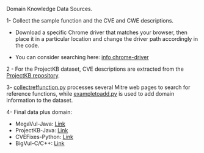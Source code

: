 Domain Knowledge Data Sources.

1- Collect the sample function and the CVE and CWE descriptions.
- Download a specific Chrome driver that matches your browser, then place it in a particular location and change the driver path accordingly in the code.

- You can consider searching here: [info chrome-driver](https://developer.chrome.com/docs/chromedriver/downloads)

2 - For the ProjectKB dataset, CVE descriptions are extracted from the [ProjectKB repository](https://github.com/SAP/project-kb/tree/vulnerability-data/statements).

3- [collectreffunction.py]() processes several Mitre web pages to search for reference functions, while [exampletoadd.py]() is used to add domain information to the dataset.

4- Final data plus domain:
- MegaVul-Java: [Link](https://drive.google.com/file/d/14TT--A5nFHmbNSe3vfqmz930RDAhKFO1/view?usp=sharing)
- ProjectKB-Java: [Link](https://drive.google.com/file/d/1W3Truwd_kEAGYwBgHd6hRLELAeyQRBwT/view?usp=sharing)
- CVEFixes-Python: [Link](https://drive.google.com/file/d/14vtngKXaBPI43aKRfd6-PoV3peDtd5XU/view?usp=sharing)
- BigVul-C/C++: [Link](https://drive.google.com/file/d/1bIbhqCy1jlkzyXItaUrJA_mYE9kfs2Qz/view?usp=sharing)
